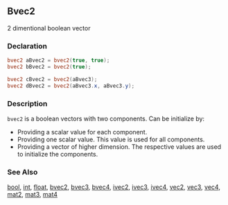 ## Bvec2
2 dimentional boolean vector

### Declaration
```glsl
bvec2 aBvec2 = bvec2(true, true);
bvec2 bBvec2 = bvec2(true);

bvec2 cBvec2 = bvec2(aBvec3);
bvec2 dBvec2 = bvec2(aBvec3.x, aBvec3.y);
```

### Description
```bvec2``` is a boolean vectors with two components. Can be initialize by:

- Providing a scalar value for each component.
- Providing one scalar value. This value is used for all components.
- Providing a vector of higher dimension. The respective values are used to initialize the components.

### See Also
[bool](index.html#bool.md), [int](index.html#int.md), [float](index.html#float.md), [bvec2](index.html#bvec2.md), [bvec3](index.html#bvec3.md), [bvec4](index.html#bvec4.md), [ivec2](index.html#ivec2.md), [ivec3](index.html#ivec3.md), [ivec4](index.html#ivec4.md), [vec2](index.html#vec2.md), [vec3](index.html#vec3.md), [vec4](index.html#vec4.md), [mat2](index.html#mat2.md), [mat3](index.html#mat3.md), [mat4](index.html#mat4.md)
